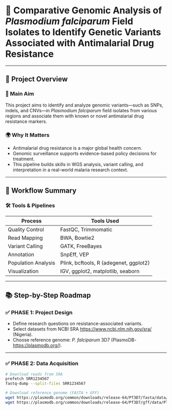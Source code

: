 # 🧬 Comparative Genomic Analysis of *Plasmodium falciparum* Field Isolates to Identify Genetic Variants Associated with Antimalarial Drug Resistance

---

## 🚀 Project Overview

### 🎯 Main Aim
This project aims to identify and analyze genomic variants—such as SNPs, indels, and CNVs—in *Plasmodium falciparum* field isolates from various regions and associate them with known or novel antimalarial drug resistance markers.

### 🌍 Why It Matters
- Antimalarial drug resistance is a major global health concern.
- Genomic surveillance supports evidence-based policy decisions for treatment.
- This pipeline builds skills in WGS analysis, variant calling, and interpretation in a real-world malaria research context.

---

## 📌 Workflow Summary

### 🛠 Tools & Pipelines
| Process                | Tools Used                                       |
|------------------------|--------------------------------------------------|
| Quality Control        | FastQC, Trimmomatic                              |
| Read Mapping           | BWA, Bowtie2                                     |
| Variant Calling        | GATK, FreeBayes                                  |
| Annotation             | SnpEff, VEP                                      |
| Population Analysis    | Plink, bcftools, R (adegenet, ggplot2)           |
| Visualization          | IGV, ggplot2, matplotlib, seaborn                |

---

## 📚 Step-by-Step Roadmap

### ✅ PHASE 1: Project Design
- Define research questions on resistance-associated variants.
- Select datasets from NCBI SRA https://www.ncbi.nlm.nih.gov/sra/ (Nigeria).
- Choose reference genome: *P. falciparum* 3D7 (PlasmoDB- https://plasmodb.org/).

---

### ✅ PHASE 2: Data Acquisition
```bash
# Download reads from SRA
prefetch SRR1234567
fastq-dump --split-files SRR1234567

# Download reference genome (FASTA + GFF)
wget https://plasmodb.org/common/downloads/release-64/Pf3D7/fasta/data/PlasmoDB-64_Pf3D7_Genome.fasta
wget https://plasmodb.org/common/downloads/release-64/Pf3D7/gff/data/PlasmoDB-64_Pf3D7.gff
